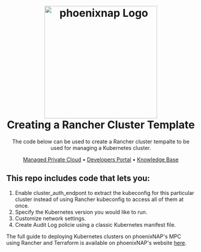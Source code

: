 <h1 align="center">
  <br>
  <a href="https://phoenixnap.com/private"><img src="https://user-images.githubusercontent.com/81640346/123400365-fa43ce80-d5a5-11eb-89c8-5a65a02a8cac.png" alt="phoenixnap Logo" width="300"></a>

  <br>
Creating a Rancher Cluster Template
  <br>
</h1>

<p align="center">
The code below can be used to create a Rancher cluster tempalte to be used for managing a Kubernetes cluster. 
</p>

<p align="center">
  <a href="https://phoenixnap.com/private">Managed Private Cloud</a> •
  <a href="https://developers.phoenixnap.com/">Developers Portal</a> •
  <a href="http://phoenixnap.com/kb">Knowledge Base</a>
</p>

## This repo includes code that lets you:

1. Enable cluster_auth_endpont to extract the kubeconfig for this particular cluster instead of using Rancher kubeconfig to access all of them at once.
2. Specify the Kubernetes version you would like to run. 
3. Customize network settings. 
4. Create Audit Log policie using a classic Kubernetes manifest file. 

The full guide to deploying Kubernetes clusters on phoenixNAP's MPC using Rancher and Terraform is available on phoenixNAP's website <a href= "https://phoenixnap.com/wp-content/uploads/2021/08/2021-phoenixNAP-Rancher-Guide-by-Glimpse.pdf">here</a>. 
